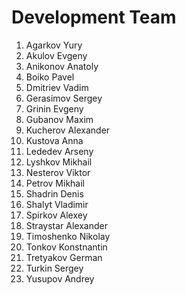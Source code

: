# Development Team
1.  Agarkov Yury
2.  Akulov Evgeny
3.  Anikonov Anatoly
4.  Boiko Pavel
5.  Dmitriev Vadim
6.  Gerasimov Sergey
7.  Grinin Evgeny
8.  Gubanov Maxim
9.  Kucherov Alexander
10. Kustova Anna
11. Lededev Arseny
12. Lyshkov Mikhail
13. Nesterov Viktor
14. Petrov Mikhail
15. Shadrin Denis
16. Shalyt Vladimir
17. Spirkov Alexey
18. Straystar Alexander
19. Timoshenko Nikolay
20. Tonkov Konstnantin
21. Tretyakov German
22. Turkin Sergey
23. Yusupov Andrey
 
